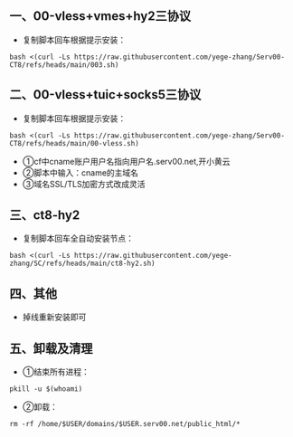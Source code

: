 ## 一、00-vless+vmes+hy2三协议
* 复制脚本回车根据提示安装：
```
bash <(curl -Ls https://raw.githubusercontent.com/yege-zhang/Serv00-CT8/refs/heads/main/003.sh)
```
## 二、00-vless+tuic+socks5三协议
* 复制脚本回车根据提示安装：
```
bash <(curl -Ls https://raw.githubusercontent.com/yege-zhang/Serv00-CT8/refs/heads/main/00-vless.sh)
```
* ①cf中cname账户用户名指向用户名.serv00.net,开小黄云
* ②脚本中输入：cname的主域名
* ③域名SSL/TLS加密方式改成灵活
## 三、ct8-hy2
* 复制脚本回车全自动安装节点：
```
bash <(curl -Ls https://raw.githubusercontent.com/yege-zhang/SC/refs/heads/main/ct8-hy2.sh)
```
## 四、其他
*  掉线重新安装即可
## 五、卸载及清理
*  ①结束所有进程：
```
pkill -u $(whoami)
```

*  ②卸载：
```
rm -rf /home/$USER/domains/$USER.serv00.net/public_html/*
```
